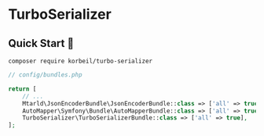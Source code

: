 # TurboSerializer

## Quick Start 🚀

```shell
composer require korbeil/turbo-serializer
```

```php
// config/bundles.php

return [
    // ...
    Mtarld\JsonEncoderBundle\JsonEncoderBundle::class => ['all' => true],
    AutoMapper\Symfony\Bundle\AutoMapperBundle::class => ['all' => true],
    TurboSerializer\TurboSerializerBundle::class => ['all' => true],
];
```
